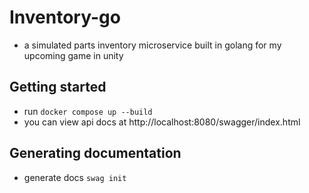 # Inventory-go
- a simulated parts inventory microservice built in golang for my upcoming game in unity


## Getting started
- run `docker compose up --build`
- you can view api docs at http://localhost:8080/swagger/index.html

## Generating documentation
- generate docs `swag init`